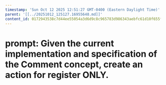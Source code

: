 ```yaml
---
timestamp: 'Sun Oct 12 2025 12:51:27 GMT-0400 (Eastern Daylight Time)'
parent: '[[../20251012_125127.16955648.md]]'
content_id: 0172943538c7d44ee55054a3d6d9c8c965783d986343aebfc61d10f655f4d658
---
```


# prompt: Given the current implementation and specification of the Comment concept, create an action for register ONLY.
